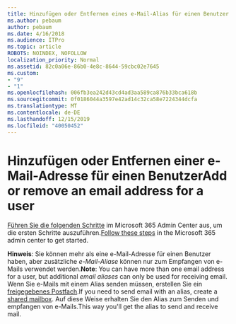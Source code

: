 ```yaml
---
title: Hinzufügen oder Entfernen eines e-Mail-Alias für einen Benutzer
ms.author: pebaum
author: pebaum
ms.date: 4/16/2018
ms.audience: ITPro
ms.topic: article
ROBOTS: NOINDEX, NOFOLLOW
localization_priority: Normal
ms.assetid: 82c0a06e-86b0-4e8c-8644-59cbc02e7645
ms.custom:
- "9"
- "1"
ms.openlocfilehash: 006fb3ea242d43cd4ad3aa589ca876b33bca618b
ms.sourcegitcommit: 0f0186044a3597e42ad14c32ca58e7224344dcfa
ms.translationtype: MT
ms.contentlocale: de-DE
ms.lasthandoff: 12/15/2019
ms.locfileid: "40050452"
---
```

# <a name="add-or-remove-an-email-address-for-a-user"></a><span data-ttu-id="54a13-102">Hinzufügen oder Entfernen einer e-Mail-Adresse für einen Benutzer</span><span class="sxs-lookup"><span data-stu-id="54a13-102">Add or remove an email address for a user</span></span>

<span data-ttu-id="54a13-103">[Führen Sie die folgenden Schritte](https://portal.office.com/AdminPortal/Home#/AssistedGuide/addemailoptions) im Microsoft 365 Admin Center aus, um die ersten Schritte auszuführen.</span><span class="sxs-lookup"><span data-stu-id="54a13-103">[Follow these steps](https://portal.office.com/AdminPortal/Home#/AssistedGuide/addemailoptions) in the Microsoft 365 admin center to get started.</span></span>

 <span data-ttu-id="54a13-104">**Hinweis**: Sie können mehr als eine e-Mail-Adresse für einen Benutzer haben, aber zusätzliche *e-Mail-Aliase* können nur zum Empfangen von e-Mails verwendet werden.</span><span class="sxs-lookup"><span data-stu-id="54a13-104">**Note**: You can have more than one email address for a user, but additional  *email aliases*  can only be used for receiving email.</span></span> <span data-ttu-id="54a13-105">Wenn Sie e-Mails mit einem Alias senden müssen, erstellen Sie ein [freigegebenes Postfach](https://docs.microsoft.com/office365/admin/email/create-a-shared-mailbox).</span><span class="sxs-lookup"><span data-stu-id="54a13-105">If you need to send email with an alias, create a [shared mailbox](https://docs.microsoft.com/office365/admin/email/create-a-shared-mailbox).</span></span> <span data-ttu-id="54a13-106">Auf diese Weise erhalten Sie den Alias zum Senden und empfangen von e-Mails.</span><span class="sxs-lookup"><span data-stu-id="54a13-106">This way you'll get the alias to send and receive mail.</span></span>
  